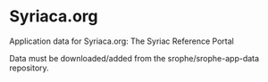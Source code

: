 Syriaca.org
=======

Application data for Syriaca.org: The Syriac Reference Portal

Data must be downloaded/added from the srophe/srophe-app-data repository. 

